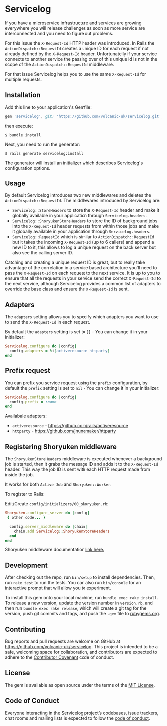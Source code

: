 # Servicelog

If you have a microservice infrastructure and services are growing everywhere you will release challenges as soon as more service are interconnected and you need to figure out problems.

For this issue the `X-Request-Id` HTTP header was introduced. In Rails the `ActionDispatch::RequestId` creates a unique ID for each request if not already defined by the `X-Request-Id` header. Unfortunatelly if your service connects to another service the passing over of this unique id is not in the scope of the `ActionDispatch::RequestId` middleware.

For that issue Servicelog helps you to use the same `X-Request-Id` for multiple requests.

## Installation

Add this line to your application's Gemfile:

```ruby
gem 'servicelog', git: 'https://github.com/volcanic-uk/servicelog.git', tag: 'v0.0.1'
```

then execute:

    $ bundle install

Next, you need to run the generator:

    $ rails generate servicelog:install

The generator will install an initializer which describes Servicelog's configuration options.

## Usage

By default Servicelog introduces two new middlewares and deletes the `ActionDispatch::RequestId`. The middlewares introduced by Servicelog are:

- `Servicelog::StoreHeaders` to store the `X-Request-Id` header and make it globally available in your application through `Servicelog.headers`.
- `Servicelog::ShoryukenStoreHeaders` to store the ID of background jobs into the `X-Request-Id` header requests from within those jobs and make it globally available in your application through `Servicelog.headers`.
- `Servicelog::RequestId` which is similar to `ActionDispatch::RequestId` but it takes the incoming `X-Request-Id` (up to 6 callers) and append a new ID to it, this allows to log a unique request on the back server but also see the calling server ID.

Catching and creating a unique request ID is great, but to really take advantage of the correlation in a service based architecture you'll need to pass the `X-Request-Id` on each request to the next service. It is up to you to ensure that all the requests in your service send the correct `X-Request-Id` to the next service, although Servicelog provides a common list of adapters to override the base class and ensure the `X-Request-Id` is sent.

## Adapters

The `adapters` setting allows you to specify which adapters you want to use to send the `X-Request-Id` in each request.

By default the `adapters` setting is set to `[]` - You can change it in your initializer:

```ruby
Servicelog.configure do |config|
  config.adapters = %i[activeresource httparty]
end
```
## Prefix request

You can prefix you service request using the `prefix` configuration, by default the `prefix` setting is set to `nil` - You can change it in your initializer:

```ruby
Servicelog.configure do |config|
  config.prefix = :name
end
```

Availabale adapters:

- `activeresource` - https://github.com/rails/activeresource
- `httparty` - https://github.com/jnunemaker/httparty

## Registering Shoryuken middleware
The `ShoryukenStoreHeaders` middleware is executed whenever a background job is started, then it grabs the message ID and adds it to the `X-Request-Id` header. This way the job ID is sent with each HTTP request made from inside the job.

It works for both `Active Job` and `Shoryuken::Worker`.

To register to Rails:

Edit/Create `config/initializers/00_shoryuken.rb`:

```ruby
Shoryuken.configure_server do |config|
 { other code... }

  config.server_middleware do |chain|
    chain.add Servicelog::ShoryukenStoreHeaders
  end
end
```

Shoryuken middleware documentation [link here.](https://github.com/phstc/shoryuken/wiki/Middleware "link here")

## Development

After checking out the repo, run `bin/setup` to install dependencies. Then, run `rake test` to run the tests. You can also run `bin/console` for an interactive prompt that will allow you to experiment.

To install this gem onto your local machine, run `bundle exec rake install`. To release a new version, update the version number in `version.rb`, and then run `bundle exec rake release`, which will create a git tag for the version, push git commits and tags, and push the `.gem` file to [rubygems.org](https://rubygems.org).

## Contributing

Bug reports and pull requests are welcome on GitHub at https://github.com/volcanic-uk/servicelog. This project is intended to be a safe, welcoming space for collaboration, and contributors are expected to adhere to the [Contributor Covenant](http://contributor-covenant.org) code of conduct.

## License

The gem is available as open source under the terms of the [MIT License](https://opensource.org/licenses/MIT).

## Code of Conduct

Everyone interacting in the Servicelog project’s codebases, issue trackers, chat rooms and mailing lists is expected to follow the [code of conduct](https://github.com/volcanic-uk/servicelog/blob/master/CODE_OF_CONDUCT.md).
